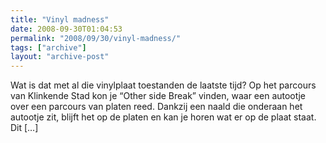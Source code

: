 ```yaml
---
title: "Vinyl madness"
date: 2008-09-30T01:04:53
permalink: "2008/09/30/vinyl-madness/"
tags: ["archive"]
layout: "archive-post"
---
```

Wat is dat met al die vinylplaat toestanden de laatste tijd? Op het parcours van Klinkende Stad kon je “Other side Break” vinden, waar een autootje over een parcours van platen reed. Dankzij een naald die onderaan het autootje zit, blijft het op de platen en kan je horen wat er op de plaat staat. Dit \[…\]
